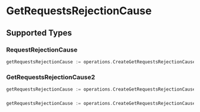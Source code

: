 # GetRequestsRejectionCause


## Supported Types

### RequestRejectionCause

```go
getRequestsRejectionCause := operations.CreateGetRequestsRejectionCauseRequestRejectionCause(shared.RequestRejectionCause{/* values here */})
```

### GetRequestsRejectionCause2

```go
getRequestsRejectionCause := operations.CreateGetRequestsRejectionCauseGetRequestsRejectionCause2(operations.GetRequestsRejectionCause2{/* values here */})
```

### 

```go
getRequestsRejectionCause := operations.CreateGetRequestsRejectionCauseArrayOfRequestRejectionCause([]shared.RequestRejectionCause{/* values here */})
```

